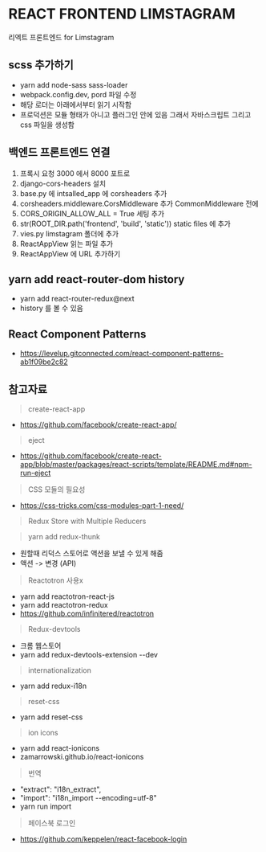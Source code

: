 # REACT FRONTEND LIMSTAGRAM 

리엑트 프론트엔드 for Limstagram

## scss 추가하기

- yarn add node-sass sass-loader
- webpack.config.dev, pord 파일 수정
- 해당 로더는 아래에서부터 읽기 시작함
- 프로덕션은 모듈 형태가 아니고 플러그인 안에 있음 그래서 자바스크립트 그리고 css 파일을 생성함

## 백엔드 프론트엔드 연결
1) 프록시 요청 3000 에서 8000 포트로
2) django-cors-headers 설치
3) base.py 에 intsalled_app 에 corsheaders 추가
4) corsheaders.middleware.CorsMiddleware 추가 CommonMiddleware 전에
5) CORS_ORIGIN_ALLOW_ALL = True 세팅 추가
6) str(ROOT_DIR.path('frontend', 'build', 'static')) static files 에 추가
7) vies.py limstagram 폴더에 추가
8) ReactAppView 읽는 파일 추가
9) ReactAppView 에 URL 추가하기

## yarn add react-router-dom history 
- yarn add react-router-redux@next
- history 를 볼 수 있음

## React Component Patterns

- https://levelup.gitconnected.com/react-component-patterns-ab1f09be2c82

## 참고자료

> create-react-app

- https://github.com/facebook/create-react-app/

> eject

- https://github.com/facebook/create-react-app/blob/master/packages/react-scripts/template/README.md#npm-run-eject

> CSS 모듈의 필요성

- https://css-tricks.com/css-modules-part-1-need/

> Redux Store with Multiple Reducers

> yarn add redux-thunk

- 원할때 리덕스 스토어로 액션을 보낼 수 있게 해줌
- 액션 -> 변경 (API)

> Reactotron 사용x
- yarn add reactotron-react-js
- yarn add reactotron-redux
- https://github.com/infinitered/reactotron

> Redux-devtools
- 크롬 웹스토어
- yarn add redux-devtools-extension --dev

> internationalization
- yarn add redux-i18n

> reset-css
- yarn add reset-css

> ion icons

- yarn add react-ionicons
- zamarrowski.github.io/react-ionicons

> 번역
- "extract": "i18n_extract",
- "import": "i18n_import --encoding=utf-8"
- yarn run import

> 페이스북 로그인
 
- https://github.com/keppelen/react-facebook-login
